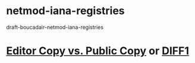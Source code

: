 # netmod-iana-registries
draft-boucadair-netmod-iana-registries


# [Editor Copy vs. Public Copy](https://www.ietf.org/rfcdiff?url1=draft-boucadair-netmod-iana-registries&url2=https://raw.githubusercontent.com/boucadair/netmod-iana-registries/master/draft-boucadair-netmod-iana-registries.txt) or [DIFF1](https://www.ietf.org/rfcdiff?difftype=--hwdiff&url1=draft-boucadair-netmod-iana-registries&url2=https://raw.githubusercontent.com/boucadair/netmod-iana-registries/master/draft-boucadair-netmod-iana-registries.txt)
